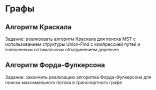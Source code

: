 # Графы

## Алгоритм Краскала

Задание: реализовать алгоритм Краскала для поиска MST с использованием структуры Union-Find с компрессией путей и взвешенным оптимальным объединением деревьев

## Алгоритм Форда-Фулкерсона

Задание: закончить реализацию алгоритма Форда-Фулкерсона для поиска максимального потока в транспортного графе

